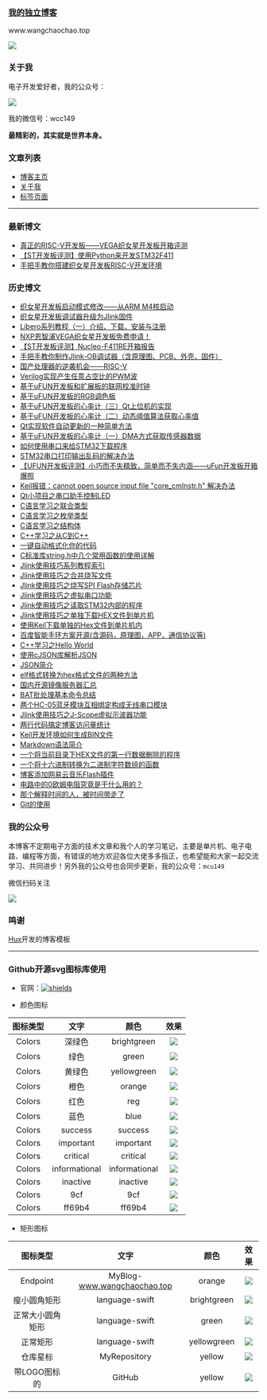 
### [我的独立博客](http://www.wangchaochao.top/)

<p align="left">
www.wangchaochao.top
</p>

[![](http://www.wangchaochao.top/img/blog_home.jpg)](http://www.wangchaochao.top/)

### 关于我

电子开发爱好者，我的公众号：

![](https://wcc-blog.oss-cn-beijing.aliyuncs.com/img/%E6%B1%82%E5%85%B3%E6%B3%A8.jpg)

我的微信号：wcc149

**最精彩的，其实就是世界本身。**

### 文章列表

- [博客主页](http://www.wangchaochao.top/)
- [关于我](http://www.wangchaochao.top/abouts/)
- [标签页面](http://www.wangchaochao.top/tags/)

-----

### 最新博文

- [真正的RISC-V开发板——VEGA织女星开发板开箱评测](http://www.wangchaochao.top/2019/06/22/VEGA-4/)
- [【ST开发板评测】使用Python来开发STM32F411](http://www.wangchaochao.top/2019/06/04/Nucleo-F411RE-2/)
- [手把手教你搭建织女星开发板RISC-V开发环境](http://www.wangchaochao.top/2019/05/30/VEGA-3/)

### 历史博文

- [织女星开发板启动模式修改——从ARM M4核启动](http://www.wangchaochao.top/2019/05/28/VEGA-2/)
- [织女星开发板调试器升级为Jlink固件](http://www.wangchaochao.top/2019/05/26/VEGA-1/)
- [Libero系列教程（一）介绍、下载、安装与注册](http://www.wangchaochao.top/2019/05/23/Libero-1/)
- [NXP恩智浦VEGA织女星开发板免费申请！](https://www.wangchaochao.top/2019/05/22/Vega-Lite/)
- [【ST开发板评测】Nucleo-F411RE开箱报告](http://www.wangchaochao.top/2019/05/17/Nucleo-F411RE/)
- [手把手教你制作Jlink-OB调试器（含原理图、PCB、外壳、固件）](http://www.wangchaochao.top/2019/05/10/Open-JlinkOB/)
- [国产处理器的逆袭机会——RISC-V](http://www.wangchaochao.top/2019/04/27/ESBF/)
- [Verilog实现产生任意占空比的PWM波](http://www.wangchaochao.top/2019/04/17/FPGA-1/)
- [基于uFUN开发板和扩展板的联网校准时钟](http://www.wangchaochao.top/2019/04/08/uFun-Extend/)
- [基于uFUN开发板的RGB调色板](http://www.wangchaochao.top/2019/04/06/uFun-7/)
- [基于uFUN开发板的心率计（三）Qt上位机的实现](http://www.wangchaochao.top/2019/04/05/uFun-6/)
- [基于uFUN开发板的心率计（二）动态阈值算法获取心率值](http://www.wangchaochao.top/2019/03/31/uFun-5/)
- [Qt实现软件自动更新的一种简单方法](http://www.wangchaochao.top/2019/03/31/Qt-Update/)
- [基于uFUN开发板的心率计（一）DMA方式获取传感器数据](http://www.wangchaochao.top/2019/03/23/uFun-3/)
- [如何使用串口来给STM32下载程序](http://www.wangchaochao.top/2019/03/20/uFun-4/)
- [STM32串口打印输出乱码的解决办法](http://www.wangchaochao.top/2019/03/17/uFun-2/)
- [【UFUN开发板评测】小巧而不失精致，简单而不失内涵——uFun开发板开箱爆照](http://www.wangchaochao.top/2019/03/09/uFun-1/)
- [Keil报错：cannot open source input file "core_cmInstr.h" 解决办法](http://www.wangchaochao.top/2019/03/09/uFun-0/)
- [Qt小项目之串口助手控制LED](http://www.wangchaochao.top/2019/03/03/Qt-UART-Ctrl-LED/)
- [C语言学习之联合类型](http://www.wangchaochao.top/2019/02/27/C-union/)
- [C语言学习之枚举类型](http://www.wangchaochao.top/2019/02/20/C-enum/)
- [C语言学习之结构体](http://www.wangchaochao.top/2019/02/19/C-struct/)
- [C++学习之从C到C++](http://www.wangchaochao.top/2019/02/12/From-C-to-Cpp/)
- [一键自动格式化你的代码](http://www.wangchaochao.top/2019/01/23/Keil-Astyle/)
- [C标准库string.h中几个常用函数的使用详解](http://www.wangchaochao.top/2019/01/21/C-String/)
- [Jlink使用技巧系列教程索引](http://www.wangchaochao.top/2019/01/17/Jlink-series/)
- [Jlink使用技巧之合并烧写文件](http://www.wangchaochao.top/2019/01/17/Jlink-merge/)
- [Jlink使用技巧之烧写SPI Flash存储芯片](http://www.wangchaochao.top/2019/01/12/Jlink-SPI-Flash/)
- [Jlink使用技巧之虚拟串口功能](http://www.wangchaochao.top/2019/01/09/Jlink-UART/)
- [Jlink使用技巧之读取STM32内部的程序](http://www.wangchaochao.top/2019/01/06/Jlink-ReadBack-Hex/)
- [Jlink使用技巧之单独下载HEX文件到单片机](http://www.wangchaochao.top/2019/01/05/Jlink-Download-Hex/)
- [使用Keil下载单独的Hex文件到单片机内](http://www.wangchaochao.top/2019/01/04/Keil-Download-Hex/)
- [百度智能手环方案开源(含源码，原理图，APP，通信协议等)](http://www.wangchaochao.top/2018/12/27/duband/)
- [C++学习之Hello World](http://www.wangchaochao.top/2018/12/09/CPP-1/)
- [使用cJSON库解析JSON](http://www.wangchaochao.top/2018/12/04/Parse-JSON/)
- [JSON简介](http://www.wangchaochao.top/2018/11/18/cJSON/)
- [elf格式转换为hex格式文件的两种方法](http://www.wangchaochao.top/2018/11/13/elf-to-hex/)
- [国内开源镜像服务器汇总](http://www.wangchaochao.top/2018/11/07/OpenSource/)
- [BAT批处理基本命令总结](http://www.wangchaochao.top/2018/11/07/BatCmd/)
- [两个HC-05蓝牙模块互相绑定构成无线串口模块](http://www.wangchaochao.top/2018/10/28/BluetoothUART/)
- [Jlink使用技巧之J-Scope虚拟示波器功能](http://www.wangchaochao.top/2018/10/17/JScope/)
- [两行代码搞定博客访问量统计](http://www.wangchaochao.top/2018/10/15/Busuanzi/)
- [Keil开发环境如何生成BIN文件](http://www.wangchaochao.top/2018/10/14/KeilCreateBinFile/)
- [Markdown语法简介](http://www.wangchaochao.top/2018/10/02/Markdown-UserGuide/)
- [一个将当前目录下HEX文件的第一行数据删除的程序](http://www.wangchaochao.top/2018/10/01/HexToBinStr_Code/)
- [一个将十六进制转换为二进制字符数组的函数](http://www.wangchaochao.top/2018/10/01/DeleteHexFileLine1-Code/)
- [博客添加网易云音乐Flash插件](http://www.wangchaochao.top/2018/10/01/Blog-Add-Music/)
- [电路中的0欧姆电阻究竟是干什么用的？](http://www.wangchaochao.top/2018/05/06/about-0-ohm-resistor/)
- [那个解释时间的人，被时间带走了](http://www.wangchaochao.top/2018/03/14/Stephen-Hawking-dies/)
- [Git的使用](http://www.wangchaochao.top/2018/03/10/Git-use-skill/)

### 我的公众号

本博客不定期电子方面的技术文章和我个人的学习笔记，主要是单片机、电子电路、编程等方面，有错误的地方欢迎各位大佬多多指正，也希望能和大家一起交流学习、共同进步！另外我的公众号也会同步更新，我的公众号：`mcu149`

微信扫码关注

![](https://wcc-blog.oss-cn-beijing.aliyuncs.com/img/%E6%B1%82%E5%85%B3%E6%B3%A8.jpg)

### 鸣谢

[Hux](https://huangxuan.me/)开发的博客模板



----



### Github开源svg图标库使用

- 官网：[![shields](https://img.shields.io/badge/shields-%E5%AE%98%E7%BD%91-brightgreen.svg?style=plastic)](<https://shields.io/#/>)

- 颜色图标

|     图标类型     |            文字             |     颜色      |                             效果                             |
| :--------------: | :-------------------------: | :-----------: | :----------------------------------------------------------: |
|      Colors      |           深绿色            |  brightgreen  |  ![](https://img.shields.io/badge/-深绿色-brightgreen.svg)   |
|      Colors      |            绿色             |     green     |      ![](https://img.shields.io/badge/-绿色-green.svg)       |
|      Colors      |           黄绿色            |  yellowgreen  |  ![](https://img.shields.io/badge/-黄绿色-yellowgreen.svg)   |
|      Colors      |            橙色             |    orange     |      ![](https://img.shields.io/badge/-橙色-orange.svg)      |
|      Colors      |            红色             |      reg      |      ![](<https://img.shields.io/badge/-红色-red.svg>)       |
|      Colors      |            蓝色             |     blue      |      ![](<https://img.shields.io/badge/-蓝色-blue.svg>)      |
|      Colors      |           success           |    success    |    ![](https://img.shields.io/badge/-success-success.svg)    |
|      Colors      |          important          |   important   |  ![](https://img.shields.io/badge/-important-important.svg)  |
|      Colors      |          critical           |   critical    |   ![](https://img.shields.io/badge/-critical-critical.svg)   |
|      Colors      |        informational        | informational | ![](https://img.shields.io/badge/-informational-informational.svg) |
|      Colors      |          inactive           |   inactive    |   ![](https://img.shields.io/badge/-inactive-inactive.svg)   |
|      Colors      |             9cf             |      9cf      |        ![](https://img.shields.io/badge/-9cf-9cf.svg)        |
|      Colors      |           ff69b4            |    ff69b4     |     ![](https://img.shields.io/badge/-ff69b4-ff69b4.svg)     |

- 矩形图标


|     图标类型     |            文字             |    颜色     |                             效果                             |
| :--------------: | :-------------------------: | :---------: | :----------------------------------------------------------: |
|     Endpoint     | MyBlog-www.wangchaochao.top |   orange    | ![](https://img.shields.io/badge/MyBlog-www.wangchaochao.top-orange.svg) |
|   瘦小圆角矩形   |       language-swift        | brightgreen | ![](https://img.shields.io/badge/language-swift-brightgreen.svg?style=plastic) |
| 正常大小圆角矩形 |       language-swift        |    green    |  ![](https://img.shields.io/badge/language-swift-green.svg)  |
|     正常矩形     |       language-swift        | yellowgreen | ![](https://img.shields.io/badge/language-swift-yellowgreen.svg?style=flat-square) |
|     仓库星标     |        MyRepository         |   yellow    | ![](https://img.shields.io/badge/MyRepository-15+-yellow.svg?style=social) |
|   带LOGO图标的   |           GitHub            |   yellow    | ![](https://img.shields.io/badge/GitHub-10k+-yellow.svg?style=social&logo=github) |





















